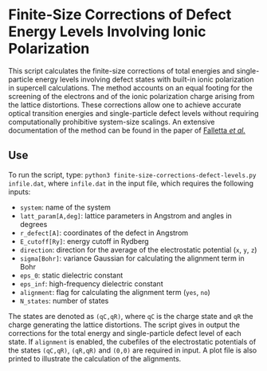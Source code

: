 # Finite-Size Corrections of Defect Energy Levels Involving Ionic Polarization

This script calculates the finite-size corrections of total energies and single-particle energy levels involving defect states with built-in ionic polarization in supercell calculations. The method accounts on an equal footing for the screening of the electrons and of the ionic polarization charge arising from the lattice distortions. These corrections allow one to achieve accurate optical transition energies and single-particle defect levels without requiring computationally prohibitive system-size scalings. An extensive documentation of the method can be found in the paper of [Falletta *et al.*](https://journals.aps.org/prb/accepted/a307bYebYaa1f267498c8912422be5af7ddfad0fc)

## Use

To run the script, type: ``python3 finite-size-corrections-defect-levels.py infile.dat``, where ``infile.dat`` in the input file, which requires the following inputs:
* ``system``: name of the system
* ``latt_param[A,deg]``: lattice parameters in Angstrom and angles in degrees
* ``r_defect[A]``: coordinates of the defect in Angstrom
* ``E_cutoff[Ry]``: energy cutoff in Rydberg
* ``direction``: direction for the average of the electrostatic potential (``x``, ``y``, ``z``)
* ``sigma[Bohr]``: variance Gaussian for calculating the alignment term in Bohr
* ``eps_0``: static dielectric constant
* ``eps_inf``: high-frequency dielectric constant
* ``alignment``: flag for calculating the alignment term (``yes``, ``no``)
* ``N_states``: number of states

The states are denoted as ``(qC,qR)``, where ``qC`` is the charge state and ``qR`` the charge generating the lattice distortions. The script gives in output the corrections for the total energy and single-particle defect level of each state. If ``alignment`` is enabled, the cubefiles of the electrostatic potentials of the states ``(qC,qR)``, ``(qR,qR)`` and ``(0,0)`` are required in input. A plot file is also printed to illustrate the calculation of the alignments. 
